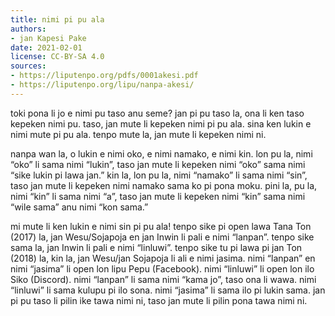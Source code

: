 ```yaml
---
title: nimi pi pu ala
authors:
- jan Kapesi Pake
date: 2021-02-01
license: CC-BY-SA 4.0
sources:
- https://liputenpo.org/pdfs/0001akesi.pdf
- https://liputenpo.org/lipu/nanpa-akesi/
---
```


toki pona li jo e nimi pu taso anu seme? jan pi pu taso la, ona li ken taso kepeken nimi pu. taso, jan mute li kepeken nimi pi pu ala. sina ken lukin e nimi mute pi pu ala. tenpo mute la, jan mute li kepeken nimi ni.

nanpa wan la, o lukin e nimi oko, e nimi namako, e nimi kin. lon pu la, nimi “oko” li sama nimi “lukin”, taso jan mute li kepeken nimi “oko” sama nimi “sike lukin pi lawa jan.” kin la, lon pu la, nimi “namako” li sama nimi “sin”, taso jan mute li kepeken nimi namako sama ko pi pona moku. pini la, pu la, nimi “kin” li sama nimi “a”, taso jan mute li kepeken nimi “kin” sama nimi “wile sama” anu nimi “kon sama.”

mi mute li ken lukin e nimi sin pi pu ala! tenpo sike pi open lawa Tana Ton (2017) la, jan Wesu/Sojapoja en jan Inwin li pali e nimi “lanpan”. tenpo sike sama la, jan Inwin li pali e nimi “linluwi”. tenpo sike tu pi lawa pi jan Ton (2018) la, kin la, jan Wesu/jan Sojapoja li  ali e nimi jasima. nimi “lanpan” en nimi “jasima” li open lon lipu Pepu (Facebook). nimi “linluwi” li open lon ilo Siko (Discord). nimi “lanpan” li sama nimi “kama jo”, taso ona li wawa. nimi “linluwi” li sama kulupu pi ilo sona. nimi “jasima” li sama ilo pi lukin sama. jan pi pu taso li pilin ike tawa nimi ni, taso jan mute li pilin pona tawa nimi ni.